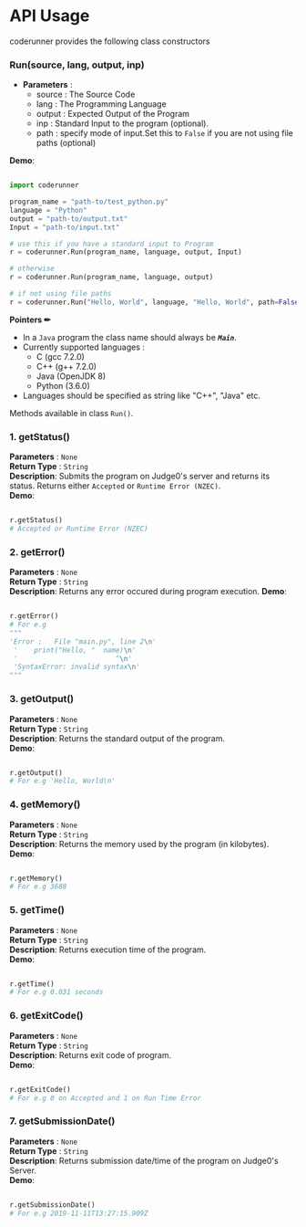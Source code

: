 # API Usage

coderunner provides the following class constructors

### Run(source, lang, output, inp)

* **Parameters** :
	- source : The Source Code
	- lang : The Programming Language
	- output : Expected Output of the Program
	- inp : Standard Input to the program (optional).
	- path : specify mode of input.Set this to `False` if you are not using file paths (optional)

**Demo**:
```python

import coderunner

program_name = "path-to/test_python.py"
language = "Python"
output = "path-to/output.txt"
Input = "path-to/input.txt"

# use this if you have a standard input to Program
r = coderunner.Run(program_name, language, output, Input)

# otherwise
r = coderunner.Run(program_name, language, output)

# if not using file paths
r = coderunner.Run("Hello, World", language, "Hello, World", path=False)
```

**Pointers ✏**

- In a `Java` program the class name should always be ***`Main`***.<br>
- Currently supported languages :
	- C (gcc 7.2.0)
	- C++ (g++ 7.2.0)
	- Java (OpenJDK 8)
	- Python (3.6.0)
- Languages should be specified as string like "C++", "Java" etc.


Methods available in class `Run()`.

### 1. getStatus()

**Parameters** : `None` <br>
**Return Type** : `String` <br>
**Description**: Submits the program on Judge0's server and returns its status. Returns either `Accepted` or `Runtime Error (NZEC)`.<br>
**Demo**:
```python

r.getStatus()
# Accepted or Runtime Error (NZEC)
```

### 2. getError()

**Parameters** : `None` <br>
**Return Type** : `String` <br>
**Description**: Returns any error occured during program execution.
**Demo**:
```python

r.getError()
# For e.g
"""
'Error :   File "main.py", line 2\n'
 '    print("Hello, "  name)\n'
 '                        ^\n'
 'SyntaxError: invalid syntax\n'
"""
```

### 3. getOutput()

**Parameters** : `None` <br>
**Return Type** : `String` <br>
**Description**: Returns the standard output of the program.<br>
**Demo**:
```python

r.getOutput()
# For e.g 'Hello, World\n'
```

### 4. getMemory()

**Parameters** : `None` <br>
**Return Type** : `String` <br>
**Description**: Returns the memory used by the program (in kilobytes).<br>
**Demo**:
```python

r.getMemory()
# For e.g 3688
```

### 5. getTime()

**Parameters** : `None` <br>
**Return Type** : `String` <br>
**Description**: Returns execution time of the program. <br>
**Demo**:
```python

r.getTime()
# For e.g 0.031 seconds
```

### 6. getExitCode()

**Parameters** : `None` <br>
**Return Type** : `String` <br>
**Description**: Returns exit code of program. <br>
**Demo**:
```python

r.getExitCode()
# For e.g 0 on Accepted and 1 on Run Time Error
```

### 7. getSubmissionDate()

**Parameters** : `None` <br>
**Return Type** : `String` <br>
**Description**: Returns submission date/time of the program on Judge0's Server. <br>
**Demo**:
```python

r.getSubmissionDate()
# For e.g 2019-11-11T13:27:15.909Z
```
